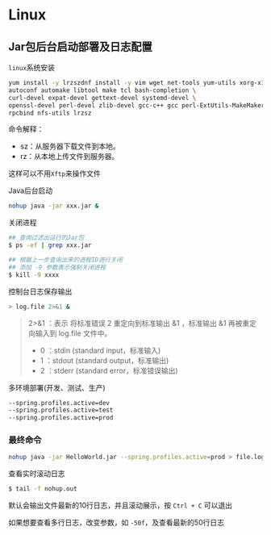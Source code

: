 # Linux



## Jar包后台启动部署及日志配置

`linux`系统安装

``` bash
yum install -y lrzszdnf install -y vim wget net-tools yum-utils xorg-x11-xauth \
autoconf automake libtool make tcl bash-completion \
curl-devel expat-devel gettext-devel systemd-devel \
openssl-devel perl-devel zlib-devel gcc-c++ gcc perl-ExtUtils-MakeMaker \
rpcbind nfs-utils lrzsz
```

命令解释：

- sz：从服务器下载文件到本地。
- rz：从本地上传文件到服务器。

这样可以不用`Xftp`来操作文件

Java后台启动

``` bash
nohup java -jar xxx.jar &
```

关闭进程

``` bash
## 查询过滤出运行的Jar包
$ ps -ef | grep xxx.jar

## 根据上一步查询出来的进程ID进行关闭
## 添加 -9 参数表示强制关闭进程
$ kill -9 xxxx
```

控制台日志保存输出

``` bash
> log.file 2>&1 &
```

> 2>&1 ：表示 将标准错误 2 重定向到标准输出 &1 ，标准输出 &1 再被重定向输入到 log.file 文件中。
>
> - 0 ：stdin (standard input，标准输入)
> - 1 ：stdout (standard output，标准输出)
> - 2 ：stderr (standard error，标准错误输出)

多环境部署(开发、测试、生产)

``` bash
--spring.profiles.active=dev
--spring.profiles.active=test
--spring.profiles.active=prod
```

### 最终命令

``` bash
nohup java -jar HelloWorld.jar --spring.profiles.active=prod > file.log 2>&1 &
```

查看实时滚动日志

``` bash
$ tail -f nohup.out
```

默认会输出文件最新的10行日志，并且滚动展示，按 `Ctrl + C` 可以退出

如果想要查看多行日志，改变参数，如 `-50f`，及查看最新的50行日志